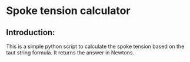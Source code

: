 <h1> Spoke tension calculator</h1>

<h2>Introduction: </h2>

<p>This is a simple python script to calculate the spoke tension based on the taut string formula. It returns the answer in Newtons.</p>
